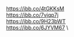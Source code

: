 https://ibb.co/4tGKKsM \
https://ibb.co/7vjqp7j \
https://ibb.co/9H23bWT \
https://ibb.co/6JYVM67 \
